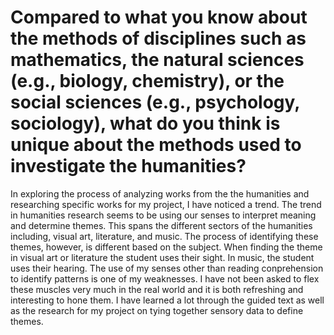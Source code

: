 # Compared to what you know about the methods of disciplines such as mathematics, the natural sciences (e.g., biology, chemistry), or the social sciences (e.g., psychology, sociology), what do you think is unique about the methods used to investigate the humanities?

In exploring the process of analyzing works from the the humanities and researching specific works for my project, I have noticed a trend.  The trend in humanities research seems to be using our senses to interpret meaning and determine themes.  This spans the different sectors of the humanities including, visual art, literature, and music.  The process of identifying these themes, however, is different based on the subject.  When finding the theme in visual art or literature the student uses their sight.  In music, the student uses their hearing.  The use of my senses other than reading conprehension to identify patterns is one of my weaknesses.  I have not been asked to flex these muscles very much in the real world and it is both refreshing and interesting to hone them.  I have learned a lot through the guided text as well as the research for my project on tying together sensory data to define themes.
